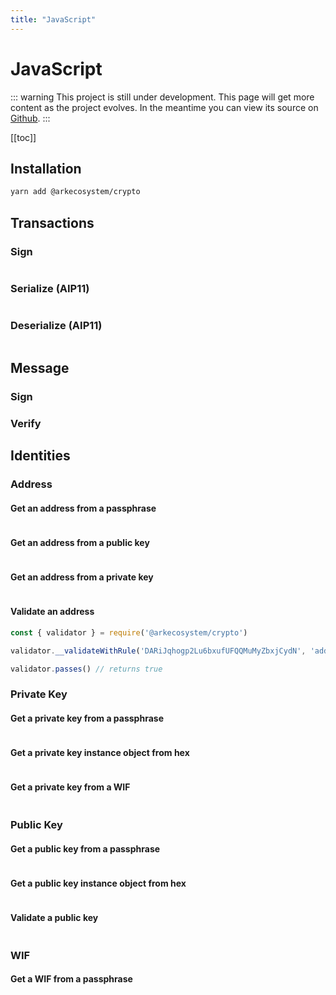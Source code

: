 ```yaml
---
title: "JavaScript"
---
```


# JavaScript

::: warning
This project is still under development. This page will get more content as the project evolves. In the meantime you can view its source on [Github](https://github.com/ArkEcosystem/core/tree/master/packages/crypto).
:::

[[toc]]

## Installation

```bash
yarn add @arkecosystem/crypto
```

## Transactions

### Sign

```js

```

### Serialize (AIP11)

```js

```

### Deserialize (AIP11)

```js

```

## Message

### Sign

### Verify


## Identities

### Address

#### Get an address from a passphrase

```js

```

#### Get an address from a public key

```js

```

#### Get an address from a private key

```js

```

#### Validate an address

```js
const { validator } = require('@arkecosystem/crypto')

validator.__validateWithRule('DARiJqhogp2Lu6bxufUFQQMuMyZbxjCydN', 'address')

validator.passes() // returns true
```

### Private Key

#### Get a private key from a passphrase

```js
```

#### Get a private key instance object from hex

```js
```

#### Get a private key from a WIF

```js
```
	
### Public Key

#### Get a public key from a passphrase

```js
```

#### Get a public key instance object from hex

```js
```

#### Validate a public key

```js
```

### WIF

#### Get a WIF from a passphrase

```js
```
